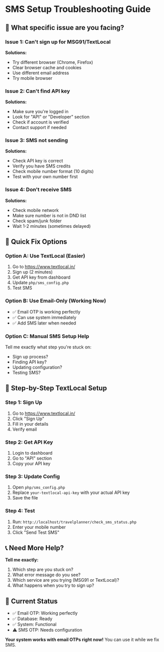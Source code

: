 # SMS Setup Troubleshooting Guide

## 🚨 **What specific issue are you facing?**

### **Issue 1: Can't sign up for MSG91/TextLocal**
**Solutions:**
- Try different browser (Chrome, Firefox)
- Clear browser cache and cookies
- Use different email address
- Try mobile browser

### **Issue 2: Can't find API key**
**Solutions:**
- Make sure you're logged in
- Look for "API" or "Developer" section
- Check if account is verified
- Contact support if needed

### **Issue 3: SMS not sending**
**Solutions:**
- Check API key is correct
- Verify you have SMS credits
- Check mobile number format (10 digits)
- Test with your own number first

### **Issue 4: Don't receive SMS**
**Solutions:**
- Check mobile network
- Make sure number is not in DND list
- Check spam/junk folder
- Wait 1-2 minutes (sometimes delayed)

## 🎯 **Quick Fix Options**

### **Option A: Use TextLocal (Easier)**
1. Go to https://www.textlocal.in/
2. Sign up (2 minutes)
3. Get API key from dashboard
4. Update `php/sms_config.php`
5. Test SMS

### **Option B: Use Email-Only (Working Now)**
- ✅ Email OTP is working perfectly
- ✅ Can use system immediately
- ✅ Add SMS later when needed

### **Option C: Manual SMS Setup Help**
Tell me exactly what step you're stuck on:
- Sign up process?
- Finding API key?
- Updating configuration?
- Testing SMS?

## 🔧 **Step-by-Step TextLocal Setup**

### **Step 1: Sign Up**
1. Go to https://www.textlocal.in/
2. Click "Sign Up"
3. Fill in your details
4. Verify email

### **Step 2: Get API Key**
1. Login to dashboard
2. Go to "API" section
3. Copy your API key

### **Step 3: Update Config**
1. Open `php/sms_config.php`
2. Replace `your-textlocal-api-key` with your actual API key
3. Save the file

### **Step 4: Test**
1. Run: `http://localhost/travelplanner/check_sms_status.php`
2. Enter your mobile number
3. Click "Send Test SMS"

## 📞 **Need More Help?**

**Tell me exactly:**
1. Which step are you stuck on?
2. What error message do you see?
3. Which service are you trying (MSG91 or TextLocal)?
4. What happens when you try to sign up?

## 🎯 **Current Status**
- ✅ Email OTP: Working perfectly
- ✅ Database: Ready
- ✅ System: Functional
- ⚠️ SMS OTP: Needs configuration

**Your system works with email OTPs right now!** You can use it while we fix SMS. 